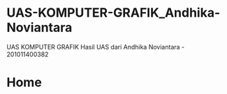 # UAS-KOMPUTER-GRAFIK_Andhika-Noviantara
UAS KOMPUTER GRAFIK
Hasil UAS dari Andhika Noviantara - 201011400382

# Home
